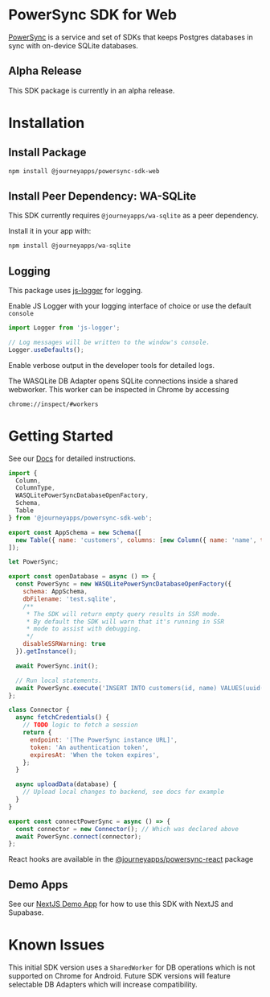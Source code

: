 # PowerSync SDK for Web

[PowerSync](https://powersync.co) is a service and set of SDKs that keeps Postgres databases in sync with on-device SQLite databases.

## Alpha Release
This SDK package is currently in an alpha release.

# Installation

## Install Package

```bash
npm install @journeyapps/powersync-sdk-web
```

## Install Peer Dependency: WA-SQLite

This SDK currently requires `@journeyapps/wa-sqlite` as a peer dependency.

Install it in your app with:

```bash 
npm install @journeyapps/wa-sqlite
```

## Logging
This package uses [js-logger](https://www.npmjs.com/package/js-logger) for logging. 

Enable JS Logger with your logging interface of choice or use the default `console`
```JavaScript
import Logger from 'js-logger';

// Log messages will be written to the window's console.
Logger.useDefaults();
```

Enable verbose output in the developer tools for detailed logs.

The WASQLite DB Adapter opens SQLite connections inside a shared webworker. This worker can be inspected in Chrome by accessing

```
chrome://inspect/#workers
```


# Getting Started

See our [Docs](https://docs.powersync.co/usage/installation/client-side-setup) for detailed instructions.

```JavaScript
import {
  Column,
  ColumnType,
  WASQLitePowerSyncDatabaseOpenFactory,
  Schema,
  Table
} from '@journeyapps/powersync-sdk-web';

export const AppSchema = new Schema([
  new Table({ name: 'customers', columns: [new Column({ name: 'name', type: ColumnType.TEXT })] })
]);

let PowerSync;

export const openDatabase = async () => {
  const PowerSync = new WASQLitePowerSyncDatabaseOpenFactory({
    schema: AppSchema,
    dbFilename: 'test.sqlite',
    /**
     * The SDK will return empty query results in SSR mode.
     * By default the SDK will warn that it's running in SSR
     * mode to assist with debugging.
     */
    disableSSRWarning: true
  }).getInstance();

  await PowerSync.init();

  // Run local statements.
  await PowerSync.execute('INSERT INTO customers(id, name) VALUES(uuid(), ?)', ['Fred']);
};

class Connector {
  async fetchCredentials() {
    // TODO logic to fetch a session
    return {
      endpoint: '[The PowerSync instance URL]',
      token: 'An authentication token',
      expiresAt: 'When the token expires',
    };
  }

  async uploadData(database) {
    // Upload local changes to backend, see docs for example
  }
}

export const connectPowerSync = async () => {
  const connector = new Connector(); // Which was declared above
  await PowerSync.connect(connector);
};

```

React hooks are available in the [@journeyapps/powersync-react](https://www.npmjs.com/package/@journeyapps/powersync-react) package

## Demo Apps

See our [NextJS Demo App](https://github.com/powersync-ja/powersync-web-sdk/tree/main/demos/powersync-nextjs-demo) for how to use this SDK with NextJS and Supabase. 

# Known Issues
This initial SDK version uses a `SharedWorker` for DB operations which is not supported on Chrome for Android. Future SDK versions will feature selectable DB Adapters which will increase compatibility. 
